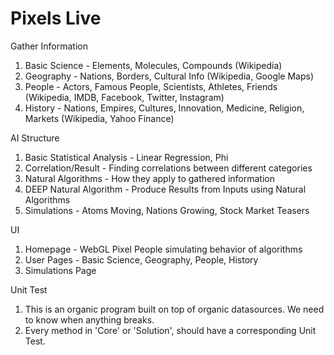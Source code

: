# Pixels Live

Gather Information
1)  Basic Science - Elements, Molecules, Compounds (Wikipedia)
2)  Geography - Nations, Borders, Cultural Info (Wikipedia, Google Maps)
3)  People - Actors, Famous People, Scientists, Athletes, Friends (Wikipedia, IMDB, Facebook, Twitter, Instagram)
4)  History - Nations, Empires, Cultures, Innovation, Medicine, Religion, Markets (Wikipedia, Yahoo Finance)

AI Structure
1)  Basic Statistical Analysis - Linear Regression, Phi
2)  Correlation/Result - Finding correlations between different categories
3)  Natural Algorithms - How they apply to gathered information
4)  DEEP Natural Algorithm - Produce Results from Inputs using Natural Algorithms
5)  Simulations - Atoms Moving, Nations Growing, Stock Market Teasers

UI
1)  Homepage - WebGL Pixel People simulating behavior of algorithms
2)  User Pages - Basic Science, Geography, People, History
3)  Simulations Page

Unit Test
1)  This is an organic program built on top of organic datasources.  We need to know when anything breaks.
2)  Every method in 'Core' or 'Solution', should have a corresponding Unit Test.